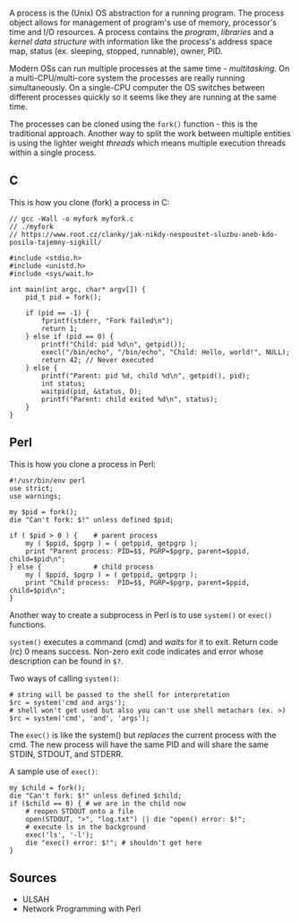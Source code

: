 A process is the (Unix) OS abstraction for a running program. The process
object allows for management of program's use of memory, processor's time and
I/O resources. A process contains the *program*, *libraries* and a *kernel data
structure* with information like the process's address space map, status (ex.
sleeping, stopped, runnable), owner, PID.

Modern OSs can run multiple processes at the same time - *multitasking*. On a
multi-CPU/multi-core system the processes are really running simultaneously. On
a single-CPU computer the OS switches between different processes quickly so it
seems like they are running at the same time.

The processes can be cloned using the `fork()` function - this is the
traditional approach. Another way to split the work between multiple entities
is using the lighter weight *threads* which means multiple execution threads
within a single process.

## C

This is how you clone (fork) a process in C:

```
// gcc -Wall -o myfork myfork.c
// ./myfork
// https://www.root.cz/clanky/jak-nikdy-nespoustet-sluzbu-aneb-kdo-posila-tajemny-sigkill/

#include <stdio.h>
#include <unistd.h>
#include <sys/wait.h>

int main(int argc, char* argv[]) {
    pid_t pid = fork();

    if (pid == -1) {
        fprintf(stderr, "Fork failed\n");
        return 1;
    } else if (pid == 0) {
        printf("Child: pid %d\n", getpid());
        execl("/bin/echo", "/bin/echo", "Child: Hello, world!", NULL);
        return 42; // Never executed
    } else {
        printf("Parent: pid %d, child %d\n", getpid(), pid);
        int status;
        waitpid(pid, &status, 0);
        printf("Parent: child exited %d\n", status);
    }
}
```

## Perl

This is how you clone a process in Perl:

```
#!/usr/bin/env perl
use strict;
use warnings;

my $pid = fork();
die "Can't fork: $!" unless defined $pid;

if ( $pid > 0 ) {    # parent process
    my ( $ppid, $pgrp ) = ( getppid, getpgrp );
    print "Parent process: PID=$$, PGRP=$pgrp, parent=$ppid, child=$pid\n";
} else {             # child process
    my ( $ppid, $pgrp ) = ( getppid, getpgrp );
    print "Child process:  PID=$$, PGRP=$pgrp, parent=$ppid, child=$pid\n";
}
```

Another way to create a subprocess in Perl is to use `system()` or `exec()`
functions.

`system()` executes a command (cmd) and *waits* for it to exit. Return code (rc)
0 means success. Non-zero exit code indicates and error whose description can be
found in `$?`.

Two ways of calling `system()`:

    # string will be passed to the shell for interpretation
    $rc = system('cmd and args');
    # shell won't get used but also you can't use shell metachars (ex. >)
    $rc = system('cmd', 'and', 'args');

The `exec()` is like the system() but *replaces* the current process with the
cmd. The new process will have the same PID and will share the same STDIN,
STDOUT, and STDERR.

A sample use of `exec()`:

    my $child = fork();
    die "Can't fork: $!" unless defined $child;
    if ($child == 0) { # we are in the child now
        # reopen STDOUT onto a file
        open(STDOUT, ">", "log.txt") || die "open() error: $!";
        # execute ls in the background
        exec('ls', '-l');
        die "exec() error: $!"; # shouldn't get here
    }

## Sources

* ULSAH
* Network Programming with Perl
